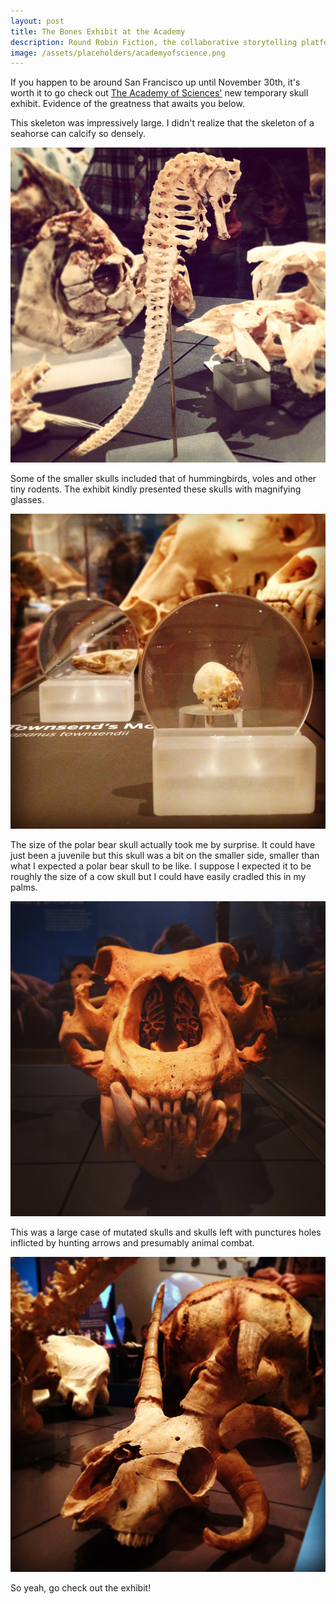 ```yaml
---
layout: post
title: The Bones Exhibit at the Academy
description: Round Robin Fiction, the collaborative storytelling platform for all your creative writing needs.
image: /assets/placeholders/academyofscience.png
---
```

If you happen to be around San Francisco up until November 30th, it's worth it to go check out <a href="http://www.calacademy.org/academy/exhibits/skulls/">The Academy of Sciences'</a> new temporary skull exhibit. Evidence of the greatness that awaits you below.

This skeleton was impressively large. I didn't realize that the skeleton of a seahorse can calcify so densely.

<img class="img-responsive" src="/assets/placeholders/academyofscience_seahorse.png" style="width:800px">

Some of the smaller skulls included that of hummingbirds, voles and other tiny rodents. The exhibit kindly presented these skulls with magnifying glasses. 

<img class="img-responsive" src="/assets/placeholders/academyofscience_two.png" style="width:800px">

The size of the polar bear skull actually took me by surprise. It could have just been a juvenile but this skull was a bit on the smaller side, smaller than what I expected a polar bear skull to be like. I suppose I expected it to be roughly the size of a cow skull but I could have easily cradled this in my palms.

<img class="img-responsive" src="/assets/placeholders/academyofscience_polarbear.png" style="width:800px">

This was a large case of mutated skulls and skulls left with punctures holes inflicted by hunting arrows and presumably animal combat.

<img class="img-responsive" src="/assets/placeholders/academyofscience_mutant.png" style="width:800px">

So yeah, go check out the exhibit!



